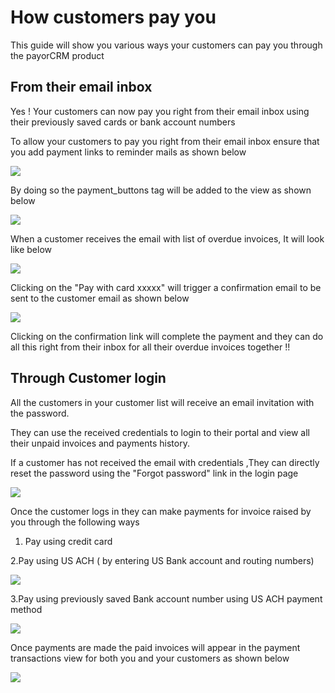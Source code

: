 # How customers pay you

This guide will show you various ways your customers can pay you through the payorCRM product

## From their email inbox

Yes ! Your customers can now pay you right from their email inbox using their previously saved cards or bank account numbers

To allow your customers to pay you right from their email inbox ensure that you add payment links to reminder mails as shown below

![](.gitbook/assets/payment-links.PNG)

By doing so the payment\_buttons tag will be added to the view as shown below

![](.gitbook/assets/payment-tag.PNG)

When a customer receives the email with list of overdue invoices, It will look like below

![](.gitbook/assets/sample-email-with-links.PNG)

Clicking on the "Pay with card xxxxx" will trigger a confirmation email to be sent to the customer email as shown below

![](.gitbook/assets/pm-confirmation.PNG)

Clicking on the confirmation link will complete the payment and they can do all this right from their inbox for all their overdue invoices together !!



## Through Customer login

All the customers in your customer list will receive an email invitation with the password.

They can use the received credentials to login to their portal and view all their unpaid invoices and payments history.

If a customer has not received the email with credentials ,They can directly reset the password using the "Forgot password" link in the login page

![](.gitbook/assets/loginscreen.PNG)

Once the customer logs in they can make payments for invoice raised by you through the following ways

1. Pay using credit card

2.Pay using US ACH \( by entering US Bank account and routing numbers\)

![](.gitbook/assets/new-bank-account.PNG)

3.Pay using previously saved Bank account number using US ACH payment method

![](.gitbook/assets/pay-using-saved-card.PNG)

Once payments are made the paid invoices will appear in the payment transactions view for both you and your customers as shown below

![](.gitbook/assets/payment-transaction.PNG)


